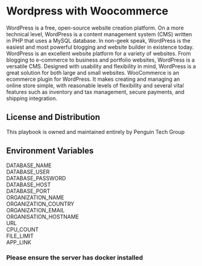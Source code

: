 # Wordpress with Woocommerce

WordPress is a free, open-source website creation platform. On a more technical level, WordPress is a content management system (CMS) written in PHP that uses a MySQL database. In non-geek speak, WordPress is the easiest and most powerful blogging and website builder in existence today.
WordPress is an excellent website platform for a variety of websites. From blogging to e-commerce to business and portfolio websites, WordPress is a versatile CMS. Designed with usability and flexibility in mind, WordPress is a great solution for both large and small websites.
WooCommerce is an ecommerce plugin for WordPress. It makes creating and managing an online store simple, with reasonable levels of flexibility and several vital features such as inventory and tax management, secure payments, and shipping integration.

## License and Distribution
This playbook is owned and maintained entirely by Penguin Tech Group

## Environment Variables
DATABASE_NAME\
DATABASE_USER\
DATABASE_PASSWORD\
DATABASE_HOST\
DATABASE_PORT\
ORGANIZATION_NAME\
ORGANIZATION_COUNTRY\
ORGANIZATION_EMAIL\
ORGANISATION_HOSTNAME\
URL\
CPU_COUNT\
FILE_LIMIT\
APP_LINK

### Please ensure the server has docker installed
